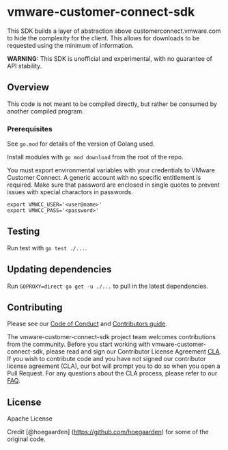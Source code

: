 # vmware-customer-connect-sdk
This SDK builds a layer of abstraction above customerconnect.vmware.com to hide the complexity for the client. This allows for downloads to be requested using the minimum of information.

**WARNING:** This SDK is unofficial and experimental, with no guarantee of API stability.

## Overview

This code is not meant to be compiled directly, but rather be consumed by another compiled program.

### Prerequisites

See `go.mod` for details of the version of Golang used.

Install modules with `go mod download` from the root of the repo.

You must export environmental variables with your credentials to VMware Customer Connect. A generic account with no specific entitlement is required. Make sure that password are enclosed in single quotes to prevent issues with special charactors in passwords.

```
export VMWCC_USER='<user@name>'
export VMWCC_PASS='<password>'
```

## Testing

Run test with `go test ./...`.

## Updating dependencies
Run `GOPROXY=direct go get -u ./...` to pull in the latest dependencies.

## Contributing

Please see our [Code of Conduct](CODE-OF-CONDUCT.md) and [Contributors guide](CONTRIBUTING.md).

The vmware-customer-connect-sdk project team welcomes contributions from the community. Before you start working with vmware-customer-connect-sdk, please read and sign our Contributor License Agreement [CLA](https://cla.vmware.com/cla/1/preview). If you wish to contribute code and you have not signed our contributor license agreement (CLA), our bot will prompt you to do so when you open a Pull Request. For any questions about the CLA process, please refer to our [FAQ]([https://cla.vmware.com/faq](https://cla.vmware.com/faq)).

## License
Apache License 


Credit [@hoegaarden] (https://github.com/hoegaarden) for some of the original code.
